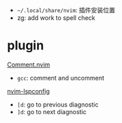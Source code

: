 - `~/.local/share/nvim`: 插件安装位置
- zg: add work to spell check

# plugin
[Comment.nvim](https://github.com/numToStr/Comment.nvim)

- `gcc`: comment and uncomment

[nvim-lspconfig](https://github.com/neovim/nvim-lspconfig)

- `[d`: go to previous diagnostic
- `]d`: go to next diagnostic

